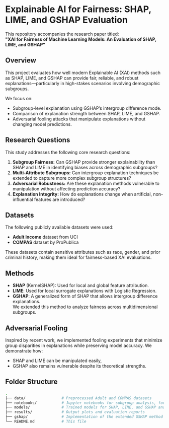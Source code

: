 # Explainable AI for Fairness: SHAP, LIME, and GSHAP Evaluation

This repository accompanies the research paper titled:  
**"XAI for Fairness of Machine Learning Models: An Evaluation of SHAP, LIME, and GSHAP"**

## Overview

This project evaluates how well modern Explainable AI (XAI) methods such as SHAP, LIME, and GSHAP can provide fair, reliable, and robust explanations—particularly in high-stakes scenarios involving demographic subgroups.  

We focus on:
- Subgroup-level explanation using GSHAP’s intergroup difference mode.
- Comparison of explanation strength between SHAP, LIME, and GSHAP.
- Adversarial fooling attacks that manipulate explanations without changing model predictions.

## Research Questions

This study addresses the following core research questions:

1. **Subgroup Fairness:** Can GSHAP provide stronger explainability than SHAP and LIME in identifying biases across demographic subgroups?
2. **Multi-Attribute Subgroups:** Can intergroup explanation techniques be extended to capture more complex subgroup structures?
3. **Adversarial Robustness:** Are these explanation methods vulnerable to manipulation without affecting prediction accuracy?
4. **Explanation Integrity:** How do explanations change when artificial, non-influential features are introduced?

## Datasets

The following publicly available datasets were used:
- **Adult Income** dataset from UCI
- **COMPAS** dataset by ProPublica

These datasets contain sensitive attributes such as race, gender, and prior criminal history, making them ideal for fairness-based XAI evaluations.

## Methods

- **SHAP** (KernelSHAP): Used for local and global feature attribution.
- **LIME**: Used for local surrogate explanations with Logistic Regression.
- **GSHAP**: A generalized form of SHAP that allows intergroup difference explanations.  
  We extended this method to analyze fairness across multidimensional subgroups.

## Adversarial Fooling

Inspired by recent work, we implemented fooling experiments that minimize group disparities in explanations while preserving model accuracy. We demonstrate how:
- SHAP and LIME can be manipulated easily,
- GSHAP also remains vulnerable despite its theoretical strengths.

## Folder Structure

```bash
.
├── data/                # Preprocessed Adult and COMPAS datasets
├── notebooks/           # Jupyter notebooks for subgroup analysis, fooling, and visualization
├── models/              # Trained models for SHAP, LIME, and GSHAP analysis
├── results/             # Output plots and evaluation reports
├── gshap/               # Implementation of the extended GSHAP method
└── README.md            # This file
